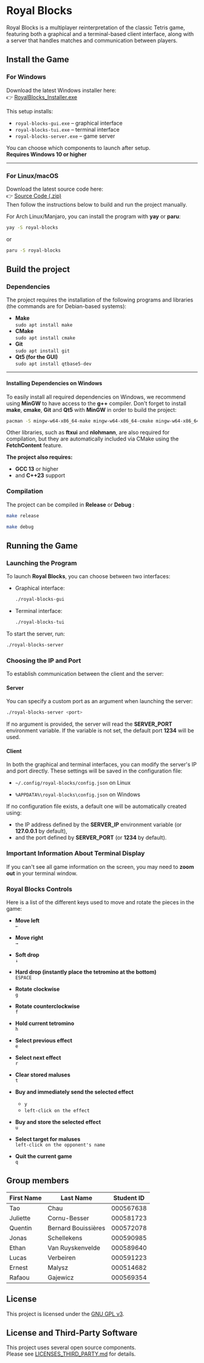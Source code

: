 # Royal Blocks

Royal Blocks is a multiplayer reinterpretation of the classic Tetris game, featuring both a graphical and a terminal-based client interface, along with a server that handles matches and communication between players.

## Install the Game

### For Windows

Download the latest Windows installer here:  
👉 [RoyalBlocks_Installer.exe](https://github.com/ulb-info2-group5/Royal-Blocks/releases/download/v1.1.1/RoyalBlocks_Installer.exe)

This setup installs:

- `royal-blocks-gui.exe` – graphical interface
- `royal-blocks-tui.exe` – terminal interface
- `royal-blocks-server.exe` – game server  
  
You can choose which components to launch after setup.\
**Requires Windows 10 or higher**

---

### For Linux/macOS

Download the latest source code here:  
👉 [Source Code (.zip)](https://github.com/ulb-info2-group5/Royal-Blocks/archive/refs/tags/v1.1.1.zip)\
Then follow the instructions below to build and run the project manually.

For Arch Linux/Manjaro, you can install the program with **yay** or **paru**:

```sh
yay -S royal-blocks
```

or

```sh
paru -S royal-blocks
```

## Build the project

### Dependencies

The project requires the installation of the following programs and libraries (the commands are for Debian-based systems):

- **Make**\
  `sudo apt install make`
- **CMake**\
  `sudo apt install cmake`
- **Git**\
  `sudo apt install git`
- **Qt5 (for the GUI)**\
  `sudo apt install qtbase5-dev`

---

#### Installing Dependencies on Windows

To easily install all required dependencies on Windows, we recommend using **MinGW** to have access to the **g++** compiler.
Don't forget to install **make**, **cmake**, **Git** and **Qt5** with **MinGW** in order to build the project:

```sh
pacman -S mingw-w64-x86_64-make mingw-w64-x86_64-cmake mingw-w64-x86_64-git mingw-w64-x86_64-qt5
```

Other libraries, such as **ftxui** and **nlohmann**, are also required for compilation, but they are automatically included via CMake using the **FetchContent** feature.

**The project also requires:**

- **GCC 13** or higher
- and **C++23** support

### Compilation

The project can be compiled in **Release** or **Debug** :

```sh
make release
```

```sh
make debug
```

## Running the Game

### Launching the Program

To launch **Royal Blocks**, you can choose between two interfaces:

- Graphical interface:

  ```sh
  ./royal-blocks-gui
  ```

- Terminal interface:

  ```sh
  ./royal-blocks-tui
  ```

To start the server, run:

```sh
./royal-blocks-server
```

### Choosing the IP and Port

To establish communication between the client and the server:

#### Server

You can specify a custom port as an argument when launching the server:

```sh
./royal-blocks-server <port>
```

If no argument is provided, the server will read the **SERVER_PORT** environment variable.
If the variable is not set, the default port **1234** will be used.

#### Client

In both the graphical and terminal interfaces, you can modify the server's IP and port directly.
These settings will be saved in the configuration file:

- `~/.config/royal-blocks/config.json` on Linux

- `%APPDATA%\royal-blocks\config.json` on Windows

If no configuration file exists, a default one will be automatically created using:

- the IP address defined by the **SERVER_IP** environment variable (or **127.0.0.1** by default),
- and the port defined by **SERVER_PORT** (or **1234** by default).

### Important Information About Terminal Display

If you can't see all game information on the screen, you may need to **zoom out** in your terminal window.

### Royal Blocks Controls

Here is a list of the different keys used to move and rotate the pieces in the game:

- **Move left**\
  `←`

- **Move right**\
  `→`

- **Soft drop**\
  `↓`

- **Hard drop (instantly place the tetromino at the bottom)**\
  `ESPACE`

- **Rotate clockwise**\
  `g`

- **Rotate counterclockwise**\
  `f`

- **Hold current tetromino**\
  `h`

- **Select previous effect**\
  `e`

- **Select next effect**\
  `r`

- **Clear stored maluses**\
  `t`

- **Buy and immediately send the selected effect**
  - `y`
  - `left-click on the effect`

- **Buy and store the selected effect**\
  `u`

- **Select target for maluses**\
  `left-click on the opponent's name`

- **Quit the current game**\
  `q`

## Group members

| First Name | Last Name           | Student ID  |
| ---------- | ------------------- | ----------- |
| Tao        | Chau                |  000567638  |
| Juliette   | Cornu-Besser        |  000581723  |
| Quentin    | Bernard Bouissières |  000572078  |
| Jonas      | Schellekens         |  000590985  |
| Ethan      | Van Ruyskenvelde    |  000589640  |
| Lucas      | Verbeiren           |  000591223  |
| Ernest     | Malysz              |  000514682  |
| Rafaou     | Gajewicz            |  000569354  |

## License

This project is licensed under the [GNU GPL v3](./LICENSE).

## License and Third-Party Software

This project uses several open source components.  
Please see [LICENSES_THIRD_PARTY.md](./LICENSES_THIRD_PARTY.md) for details.
